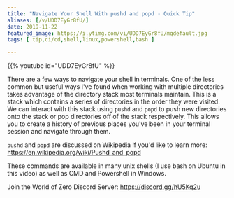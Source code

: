```yaml
---
title: "Navigate Your Shell With pushd and popd - Quick Tip"
aliases: [/v/UDD7EyGr8fU/]
date: 2019-11-22
featured_image: https://i.ytimg.com/vi/UDD7EyGr8fU/mqdefault.jpg
tags: [ tip,ci/cd,shell,linux,powershell,bash ]

---
```


{{% youtube id="UDD7EyGr8fU" %}}

There are a few ways to navigate your shell in terminals. One of the less common but useful ways I've found when working with multiple directories takes advantage of the directory stack most terminals maintain. This is a stack which contains a series of directories in the order they were visited. We can interact with this stack using `pushd` and `popd` to push new directories onto the stack or pop directories off of the stack respectively. This allows you to create a history of previous places you've been in your terminal session and navigate through them.

`pushd` and `popd` are discussed on Wikipedia if you'd like to learn more: https://en.wikipedia.org/wiki/Pushd_and_popd

These commands are available in many unix shells (I use bash on Ubuntu in this video) as well as CMD and Powershell in Windows.

Join the World of Zero Discord Server: https://discord.gg/hU5Kq2u